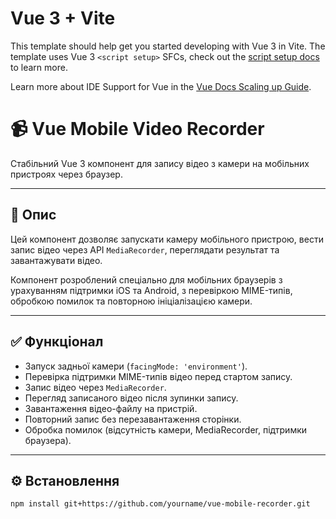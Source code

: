 # Vue 3 + Vite

This template should help get you started developing with Vue 3 in Vite. The template uses Vue 3 `<script setup>` SFCs, check out the [script setup docs](https://v3.vuejs.org/api/sfc-script-setup.html#sfc-script-setup) to learn more.

Learn more about IDE Support for Vue in the [Vue Docs Scaling up Guide](https://vuejs.org/guide/scaling-up/tooling.html#ide-support).

# 📹 Vue Mobile Video Recorder

Стабільний Vue 3 компонент для запису відео з камери на мобільних пристроях через браузер.

---

## 🚀 Опис

Цей компонент дозволяє запускати камеру мобільного пристрою, вести запис відео через API `MediaRecorder`, переглядати результат та завантажувати відео.

Компонент розроблений спеціально для мобільних браузерів з урахуванням підтримки iOS та Android, з перевіркою MIME-типів, обробкою помилок та повторною ініціалізацією камери.

---

## ✅ Функціонал

- Запуск задньої камери (`facingMode: 'environment'`).
- Перевірка підтримки MIME-типів відео перед стартом запису.
- Запис відео через `MediaRecorder`.
- Перегляд записаного відео після зупинки запису.
- Завантаження відео-файлу на пристрій.
- Повторний запис без перезавантаження сторінки.
- Обробка помилок (відсутність камери, MediaRecorder, підтримки браузера).

---

## ⚙️ Встановлення

```bash
npm install git+https://github.com/yourname/vue-mobile-recorder.git
